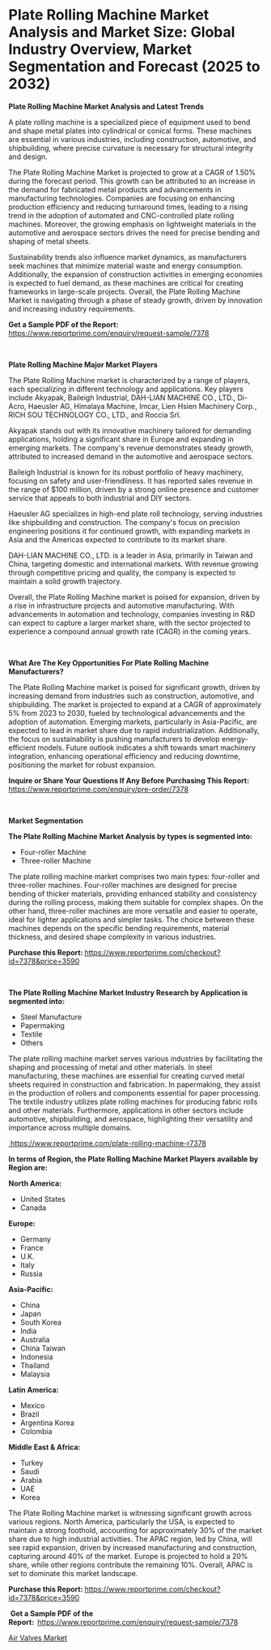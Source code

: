 <p><h1>Plate Rolling Machine Market Analysis and Market Size: Global Industry Overview, Market Segmentation and Forecast (2025 to 2032)</h1></p><p><strong>Plate Rolling Machine Market Analysis and Latest Trends</strong></p>
<p><p>A plate rolling machine is a specialized piece of equipment used to bend and shape metal plates into cylindrical or conical forms. These machines are essential in various industries, including construction, automotive, and shipbuilding, where precise curvature is necessary for structural integrity and design.</p><p>The Plate Rolling Machine Market is projected to grow at a CAGR of 1.50% during the forecast period. This growth can be attributed to an increase in the demand for fabricated metal products and advancements in manufacturing technologies. Companies are focusing on enhancing production efficiency and reducing turnaround times, leading to a rising trend in the adoption of automated and CNC-controlled plate rolling machines. Moreover, the growing emphasis on lightweight materials in the automotive and aerospace sectors drives the need for precise bending and shaping of metal sheets.</p><p>Sustainability trends also influence market dynamics, as manufacturers seek machines that minimize material waste and energy consumption. Additionally, the expansion of construction activities in emerging economies is expected to fuel demand, as these machines are critical for creating frameworks in large-scale projects. Overall, the Plate Rolling Machine Market is navigating through a phase of steady growth, driven by innovation and increasing industry requirements.</p></p>
<p><strong>Get a Sample PDF of the Report:&nbsp;</strong> <a href="https://www.reportprime.com/enquiry/request-sample/7378?utm_campaign=3353&utm_medium=2&utm_source=Github&utm_content=ia&utm_term=19032025&utm_id=plate-rolling-machine">https://www.reportprime.com/enquiry/request-sample/7378</a></p>
<p>&nbsp;</p>
<p><strong>Plate Rolling Machine Major Market Players</strong></p>
<p><p>The Plate Rolling Machine market is characterized by a range of players, each specializing in different technology and applications. Key players include Akyapak, Baileigh Industrial, DAH-LIAN MACHINE CO., LTD., Di-Acro, Haeusler AG, Himalaya Machine, Imcar, Lien Hsien Machinery Corp., RICH SOU TECHNOLOGY CO., LTD., and Roccia Srl.</p><p>Akyapak stands out with its innovative machinery tailored for demanding applications, holding a significant share in Europe and expanding in emerging markets. The company's revenue demonstrates steady growth, attributed to increased demand in the automotive and aerospace sectors.</p><p>Baileigh Industrial is known for its robust portfolio of heavy machinery, focusing on safety and user-friendliness. It has reported sales revenue in the range of $100 million, driven by a strong online presence and customer service that appeals to both industrial and DIY sectors.</p><p>Haeusler AG specializes in high-end plate roll technology, serving industries like shipbuilding and construction. The company's focus on precision engineering positions it for continued growth, with expanding markets in Asia and the Americas expected to contribute to its market share.</p><p>DAH-LIAN MACHINE CO., LTD. is a leader in Asia, primarily in Taiwan and China, targeting domestic and international markets. With revenue growing through competitive pricing and quality, the company is expected to maintain a solid growth trajectory.</p><p>Overall, the Plate Rolling Machine market is poised for expansion, driven by a rise in infrastructure projects and automotive manufacturing. With advancements in automation and technology, companies investing in R&D can expect to capture a larger market share, with the sector projected to experience a compound annual growth rate (CAGR) in the coming years.</p></p>
<p>&nbsp;</p>
<p><strong>What Are The Key Opportunities For Plate Rolling Machine Manufacturers?</strong></p>
<p><p>The Plate Rolling Machine market is poised for significant growth, driven by increasing demand from industries such as construction, automotive, and shipbuilding. The market is projected to expand at a CAGR of approximately 5% from 2023 to 2030, fueled by technological advancements and the adoption of automation. Emerging markets, particularly in Asia-Pacific, are expected to lead in market share due to rapid industrialization. Additionally, the focus on sustainability is pushing manufacturers to develop energy-efficient models. Future outlook indicates a shift towards smart machinery integration, enhancing operational efficiency and reducing downtime, positioning the market for robust expansion.</p></p>
<p><strong>Inquire or Share Your Questions If Any Before Purchasing This Report:</strong> <a href="https://www.reportprime.com/enquiry/pre-order/7378?utm_campaign=3353&utm_medium=2&utm_source=Github&utm_content=ia&utm_term=19032025&utm_id=plate-rolling-machine">https://www.reportprime.com/enquiry/pre-order/7378</a></p>
<p>&nbsp;</p>
<p><strong>Market Segmentation</strong></p>
<p><strong>The Plate Rolling Machine Market Analysis by types is segmented into:</strong></p>
<p><ul><li>Four-roller Machine</li><li>Three-roller Machine</li></ul></p>
<p><p>The plate rolling machine market comprises two main types: four-roller and three-roller machines. Four-roller machines are designed for precise bending of thicker materials, providing enhanced stability and consistency during the rolling process, making them suitable for complex shapes. On the other hand, three-roller machines are more versatile and easier to operate, ideal for lighter applications and simpler tasks. The choice between these machines depends on the specific bending requirements, material thickness, and desired shape complexity in various industries.</p></p>
<p><strong>Purchase this Report:&nbsp;</strong><a href="https://www.reportprime.com/checkout?id=7378&price=3590&utm_campaign=3353&utm_medium=2&utm_source=Github&utm_content=ia&utm_term=19032025&utm_id=plate-rolling-machine">https://www.reportprime.com/checkout?id=7378&price=3590</a></p>
<p>&nbsp;</p>
<p><strong>The Plate Rolling Machine Market Industry Research by Application is segmented into:</strong></p>
<p><ul><li>Steel Manufacture</li><li>Papermaking</li><li>Textile</li><li>Others</li></ul></p>
<p><p>The plate rolling machine market serves various industries by facilitating the shaping and processing of metal and other materials. In steel manufacturing, these machines are essential for creating curved metal sheets required in construction and fabrication. In papermaking, they assist in the production of rollers and components essential for paper processing. The textile industry utilizes plate rolling machines for producing fabric rolls and other materials. Furthermore, applications in other sectors include automotive, shipbuilding, and aerospace, highlighting their versatility and importance across multiple domains.</p></p>
<p><a href="https://www.reportprime.com/plate-rolling-machine-r7378?utm_campaign=3353&utm_medium=2&utm_source=Github&utm_content=ia&utm_term=19032025&utm_id=plate-rolling-machine">&nbsp;https://www.reportprime.com/plate-rolling-machine-r7378</a></p>
<p><strong>In terms of Region, the Plate Rolling Machine Market Players available by Region are:</strong></p>
<p>
    <p> <strong> North America: </strong>
        <ul>
            <li>United States</li>
            <li>Canada</li>
        </ul>
        </p> 
    <p> <strong> Europe: </strong>
        <ul>
            <li>Germany</li>
            <li>France</li>
            <li>U.K.</li>
            <li>Italy</li>
            <li>Russia</li>
        </ul>
        </p> 
    <p> <strong> Asia-Pacific: </strong>
        <ul>
            <li>China</li>
            <li>Japan</li>
            <li>South Korea</li>
            <li>India</li>
            <li>Australia</li>
            <li>China Taiwan</li>
            <li>Indonesia</li>
            <li>Thailand</li>
            <li>Malaysia</li>
        </ul>
        </p> 
    <p> <strong> Latin America: </strong>
        <ul>
            <li>Mexico</li>
            <li>Brazil</li>
            <li>Argentina Korea</li>
            <li>Colombia</li>
        </ul>
        </p> 
    <p> <strong> Middle East & Africa: </strong>
        <ul>
            <li>Turkey</li>
            <li>Saudi</li>
            <li>Arabia</li>
            <li>UAE</li>
            <li>Korea</li>
        </ul>
    </p>
    </p>
<p><p>The Plate Rolling Machine market is witnessing significant growth across various regions. North America, particularly the USA, is expected to maintain a strong foothold, accounting for approximately 30% of the market share due to high industrial activities. The APAC region, led by China, will see rapid expansion, driven by increased manufacturing and construction, capturing around 40% of the market. Europe is projected to hold a 20% share, while other regions contribute the remaining 10%. Overall, APAC is set to dominate this market landscape.</p></p>
<p><strong>Purchase this Report: </strong><a href="https://www.reportprime.com/checkout?id=7378&price=3590&utm_campaign=3353&utm_medium=2&utm_source=Github&utm_content=ia&utm_term=19032025&utm_id=plate-rolling-machine">https://www.reportprime.com/checkout?id=7378&price=3590</a></p>
<p>&nbsp;<strong>Get a Sample PDF of the Report:&nbsp;&nbsp;</strong><a href="https://www.reportprime.com/enquiry/request-sample/7378?utm_campaign=3353&utm_medium=2&utm_source=Github&utm_content=ia&utm_term=19032025&utm_id=plate-rolling-machine">https://www.reportprime.com/enquiry/request-sample/7378</a></p>
<p><strong></strong></p>
<p><p><a href="https://github.com/donnettaletizia/Market-Research-Report-List-1/blob/main/air-valves-market.md?utm_campaign=3353&utm_medium=2&utm_source=Github&utm_content=ia&utm_term=19032025&utm_id=plate-rolling-machine">Air Valves Market</a></p></p>